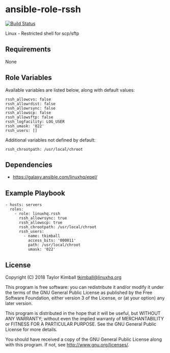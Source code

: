# ansible-role-rssh

[![Build Status](https://travis-ci.org/linuxhq/ansible-role-rssh.svg?branch=master)](https://travis-ci.org/linuxhq/ansible-role-rssh)

Linux - Restricted shell for scp/sftp

## Requirements

None

## Role Variables

Available variables are listed below, along with default values:

    rssh_allowcvs: false
    rssh_allowrdist: false
    rssh_allowrsync: false
    rssh_allowscp: false
    rssh_allowsftp: false
    rssh_logfacility: LOG_USER
    rssh_umask: '022'
    rssh_users: []

Additional variables not defined by default:

    rssh_chrootpath: /usr/local/chroot

## Dependencies

 * https://galaxy.ansible.com/linuxhq/epel/

## Example Playbook

    - hosts: servers
      roles:
        - role: linuxhq.rssh
          rssh_allowrsync: true
          rssh_allowscp: true
          rssh_chrootpath: /usr/local/chroot
          rssh_users:
            - name: tkimball
              access_bits: '000011'
              path: /usr/local/chroot
              umask: '022'

## License

Copyright (C) 2018 Taylor Kimball <tkimball@linuxhq.org>

This program is free software: you can redistribute it and/or modify
it under the terms of the GNU General Public License as published by
the Free Software Foundation, either version 3 of the License, or
(at your option) any later version.

This program is distributed in the hope that it will be useful,
but WITHOUT ANY WARRANTY; without even the implied warranty of
MERCHANTABILITY or FITNESS FOR A PARTICULAR PURPOSE. See the
GNU General Public License for more details.

You should have received a copy of the GNU General Public License
along with this program. If not, see <http://www.gnu.org/licenses/>.
